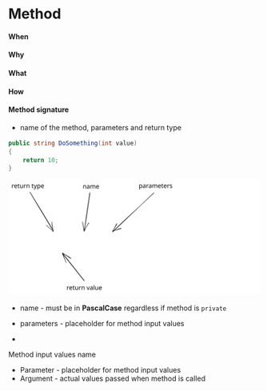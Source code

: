 # Method





#### When





#### Why





#### What





#### How







#### Method signature

* name of the method, parameters and return type

```csharp
public string DoSomething(int value)
{
    return 10;
}
```

<img src="../../../.gitbook/assets/file.excalidraw (6).svg" alt="" class="gitbook-drawing">

* name - must be in **PascalCase** regardless if method is `private`&#x20;
* parameters - placeholder for method input values



*





Method input values name&#x20;

* Parameter - placeholder for method input values&#x20;
* Argument - actual values passed when method is called





